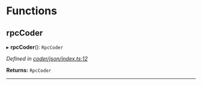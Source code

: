 

# Functions

<a id="rpccoder"></a>

##  rpcCoder

▸ **rpcCoder**(): `RpcCoder`

*Defined in [coder/json/index.ts:12](https://github.com/polkadot-js/api/blob/78101e1/packages/rpc-provider/src/coder/json/index.ts#L12)*

**Returns:** `RpcCoder`

___


